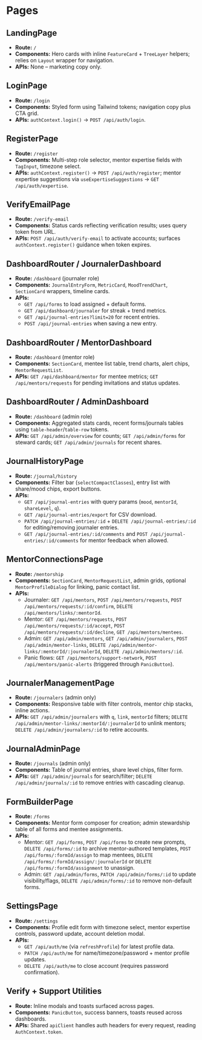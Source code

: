# Pages

## LandingPage
- **Route:** `/`
- **Components:** Hero cards with inline `FeatureCard` + `TreeLayer` helpers; relies on `Layout` wrapper for navigation.
- **APIs:** None – marketing copy only.

## LoginPage
- **Route:** `/login`
- **Components:** Styled form using Tailwind tokens; navigation copy plus CTA grid.
- **APIs:** `authContext.login()` → `POST /api/auth/login`.

## RegisterPage
- **Route:** `/register`
- **Components:** Multi-step role selector, mentor expertise fields with `TagInput`, timezone select.
- **APIs:** `authContext.register()` → `POST /api/auth/register`; mentor expertise suggestions via `useExpertiseSuggestions` → `GET /api/auth/expertise`.

## VerifyEmailPage
- **Route:** `/verify-email`
- **Components:** Status cards reflecting verification results; uses query token from URL.
- **APIs:** `POST /api/auth/verify-email` to activate accounts; surfaces `authContext.register()` guidance when token expires.

## DashboardRouter / JournalerDashboard
- **Route:** `/dashboard` (journaler role)
- **Components:** `JournalEntryForm`, `MetricCard`, `MoodTrendChart`, `SectionCard` wrappers, timeline cards.
- **APIs:**
  - `GET /api/forms` to load assigned + default forms.
  - `GET /api/dashboard/journaler` for streak + trend metrics.
  - `GET /api/journal-entries?limit=20` for recent entries.
  - `POST /api/journal-entries` when saving a new entry.

## DashboardRouter / MentorDashboard
- **Route:** `/dashboard` (mentor role)
- **Components:** `SectionCard`, mentee list table, trend charts, alert chips, `MentorRequestList`.
- **APIs:** `GET /api/dashboard/mentor` for mentee metrics; `GET /api/mentors/requests` for pending invitations and status updates.

## DashboardRouter / AdminDashboard
- **Route:** `/dashboard` (admin role)
- **Components:** Aggregated stats cards, recent forms/journals tables using `table-header`/`table-row` tokens.
- **APIs:** `GET /api/admin/overview` for counts; `GET /api/admin/forms` for steward cards; `GET /api/admin/journals` for recent shares.

## JournalHistoryPage
- **Route:** `/journal/history`
- **Components:** Filter bar (`selectCompactClasses`), entry list with share/mood chips, export buttons.
- **APIs:**
  - `GET /api/journal-entries` with query params (`mood`, `mentorId`, `shareLevel`, `q`).
  - `GET /api/journal-entries/export` for CSV download.
  - `PATCH /api/journal-entries/:id` + `DELETE /api/journal-entries/:id` for editing/removing journaler entries.
  - `GET /api/journal-entries/:id/comments` and `POST /api/journal-entries/:id/comments` for mentor feedback when allowed.

## MentorConnectionsPage
- **Route:** `/mentorship`
- **Components:** `SectionCard`, `MentorRequestList`, admin grids, optional `MentorProfileDialog` for linking, panic contact list.
- **APIs:**
  - Journaler: `GET /api/mentors`, `POST /api/mentors/requests`, `POST /api/mentors/requests/:id/confirm`, `DELETE /api/mentors/links/:mentorId`.
  - Mentor: `GET /api/mentors/requests`, `POST /api/mentors/requests/:id/accept`, `POST /api/mentors/requests/:id/decline`, `GET /api/mentors/mentees`.
  - Admin: `GET /api/admin/mentors`, `GET /api/admin/journalers`, `POST /api/admin/mentor-links`, `DELETE /api/admin/mentor-links/:mentorId/:journalerId`, `DELETE /api/admin/mentors/:id`.
  - Panic flows: `GET /api/mentors/support-network`, `POST /api/mentors/panic-alerts` (triggered through `PanicButton`).

## JournalerManagementPage
- **Route:** `/journalers` (admin only)
- **Components:** Responsive table with filter controls, mentor chip stacks, inline actions.
- **APIs:** `GET /api/admin/journalers` with `q`, `link`, `mentorId` filters; `DELETE /api/admin/mentor-links/:mentorId/:journalerId` to unlink mentors; `DELETE /api/admin/journalers/:id` to retire accounts.

## JournalAdminPage
- **Route:** `/journals` (admin only)
- **Components:** Table of journal entries, share level chips, filter form.
- **APIs:** `GET /api/admin/journals` for search/filter; `DELETE /api/admin/journals/:id` to remove entries with cascading cleanup.

## FormBuilderPage
- **Route:** `/forms`
- **Components:** Mentor form composer for creation; admin stewardship table of all forms and mentee assignments.
- **APIs:**
  - Mentor: `GET /api/forms`, `POST /api/forms` to create new prompts, `DELETE /api/forms/:id` to archive mentor-authored templates, `POST /api/forms/:formId/assign` to map mentees, `DELETE /api/forms/:formId/assign/:journalerId` or `DELETE /api/forms/:formId/assignment` to unassign.
  - Admin: `GET /api/admin/forms`, `PATCH /api/admin/forms/:id` to update visibility/flags, `DELETE /api/admin/forms/:id` to remove non-default forms.

## SettingsPage
- **Route:** `/settings`
- **Components:** Profile edit form with timezone select, mentor expertise controls, password update, account deletion modal.
- **APIs:**
  - `GET /api/auth/me` (via `refreshProfile`) for latest profile data.
  - `PATCH /api/auth/me` for name/timezone/password + mentor profile updates.
  - `DELETE /api/auth/me` to close account (requires password confirmation).

## Verify + Support Utilities
- **Route:** Inline modals and toasts surfaced across pages.
- **Components:** `PanicButton`, success banners, toasts reused across dashboards.
- **APIs:** Shared `apiClient` handles auth headers for every request, reading `AuthContext.token`.
